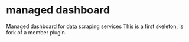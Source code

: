 # managed dashboard
Managed dashboard for data scraping services
This is a first skeleton, is fork of a member plugin.
